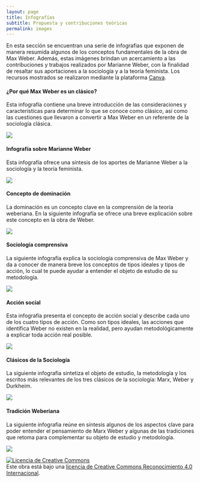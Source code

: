 ```yaml
---
layout: page
title: Infografías
subtitle: Propuesta y contribuciones teóricas
permalink: images
---
```


En esta sección se encuentran una serie de infografias que exponen de manera resumida algunos de los conceptos fundamentales de la obra de Max Weber. Además, estas imágenes brindan un acercamiento a las contribuciones y trabajos realizados por Marianne Weber, con la finalidad de resaltar sus aportaciones a la sociología y a la teoría feminista.
Los recursos mostrados se realizaron mediante la plataforma [Canva](https://www.canva.com/es_419/).

#### ¿Por qué Max Weber es un clásico?

Esta infografía contiene una breve introducción de las consideraciones y características para determinar lo que se conoce como clásico, así como las cuestiones que llevaron a convertir a Max Weber en un referente de la sociología clásica. 

<img src="{{ site.baseurl }}/assets/img/InfografiaWeberClasico.jpg" style="float: left; padding-right: 20px;">

<div style="clear:both"></div>
<div style="clear:both"></div>

#### Infografía sobre Marianne Weber
Esta infografía ofrece una síntesis de los aportes de Marianne Weber a la sociología y la teoría feminista.

<img src="{{ site.baseurl }}/assets/img/Infografia_MarianneWeber.png" style="float: left; padding-right: 20px;">
<div style="clear:both"></div>

#### Concepto de dominación
La dominación es un concepto clave en la comprensión de la teoría weberiana. En la siguiente infografía se ofrece una breve explicación sobre este concepto en la obra de Weber.

<img src="{{ site.baseurl }}/assets/img/Infografia_Dominacion.png" style="float: left; padding-right: 20px;">
<div style="clear:both"></div>

#### Sociología comprensiva
La siguiente infografía explica la sociología comprensiva de Max Weber y da a conocer de manera breve los conceptos de tipos ideales y tipos de acción, lo cual te puede ayudar a entender el objeto de estudio de su metodología.

<img src="{{ site.baseurl }}/assets/img/Infografia_SociologiaComprensiva.png" style="float: left; padding-right: 20px;">
<div style="clear:both"></div>

#### Acción social
Esta infografía presenta el concepto de acción social y describe cada uno de los cuatro tipos de acción. Como son tipos ideales, las acciones que identifica Weber no existen en la realidad, pero ayudan metodológicamente a explicar toda acción real posible.

<img src="{{ site.baseurl }}/assets/img/Infografia_AccionSocial.png" style="float: left; padding-right: 20px;">
<div style="clear:both"></div>

#### Clásicos de la Sociología
La siguiente infografia sintetiza el objeto de estudio, la metodología y los escritos más relevantes de los tres clásicos de la sociología: Marx, Weber y Durkheim.

<img src="{{ site.baseurl }}/assets/img/Infografía_Clásicos.jpeg" style="float: left; padding-right: 20px;">
<div style="clear:both"></div>

#### Tradición Weberiana
La siguiente infografia reúne en síntesis algunos de los aspectos clave para poder entender el pensamiento de Marx Weber y algunas de las tradiciones que retoma para complementar su objeto de estudio y metodología.

<img src="{{ site.baseurl }}/assets/img/Infografía_Tradición.jpeg" style="float: left; padding-right: 20px;">
<div style="clear:both"></div>

<a rel="license" href="http://creativecommons.org/licenses/by/4.0/"><img alt="Licencia de Creative Commons" style="border-width:0" src="https://i.creativecommons.org/l/by/4.0/88x31.png" /></a><br />Este obra está bajo una <a rel="license" href="http://creativecommons.org/licenses/by/4.0/">licencia de Creative Commons Reconocimiento 4.0 Internacional</a>.
